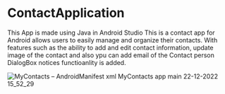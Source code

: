 # ContactApplication

This App is made using Java in Android Studio
This is a contact app for Android allows users to easily manage and organize their contacts. With features such as the ability to add and edit contact information, update image of the contact and also ypu can add email of the Contact person
DialogBox notices functioanlity is added.

![MyContacts – AndroidManifest xml  MyContacts app main  22-12-2022 15_52_29](https://user-images.githubusercontent.com/97823182/209951053-33650621-4de8-41cb-b771-130e4961ecd5.png)
